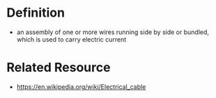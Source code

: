 # Definition
- an assembly of one or more wires running side by side or bundled, which is used to carry electric current
# Related Resource
- https://en.wikipedia.org/wiki/Electrical_cable